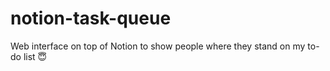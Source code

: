 # notion-task-queue

Web interface on top of Notion to show people where they stand on my to-do list 😇
